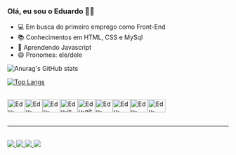 ### Olá, eu sou o Eduardo 👋🏼


- 💻 Em busca do primeiro emprego como Front-End
- 📚 Conhecimentos em HTML, CSS e MySql
- 📝 Aprendendo Javascript
- 😄 Pronomes: ele/dele
<div>

![Anurag's GitHub stats](https://github-readme-stats.vercel.app/api?username=Edhdelly&show_icons=true&theme=radical) 

[![Top Langs](https://github-readme-stats.vercel.app/api/top-langs/?username=Edhdelly&langs_count=8)](https://github.com/anuraghazra/github-readme-stats)
</div>
<br>
<div style="display:flex">
        <img width="40" height="30" alt="Edu-Html"
            src="https://cdn.jsdelivr.net/gh/devicons/devicon/icons/html5/html5-plain.svg">
        <img width="40" height="30" alt="Edu-Css"
            src="https://cdn.jsdelivr.net/gh/devicons/devicon/icons/css3/css3-original.svg">
         <img width="40" height="30" alt="Edu-sass"
            src="https://cdn.jsdelivr.net/gh/devicons/devicon/icons/sass/sass-original.svg" /> 
                <img width="40" height="30" alt="Edu-js"
           src="https://cdn.jsdelivr.net/gh/devicons/devicon/icons/javascript/javascript-original.svg">
        <img width="40" height="30" alt="Edu-git"
            src="https://cdn.jsdelivr.net/gh/devicons/devicon/icons/git/git-plain.svg">
        <img width="40" height="30" alt="Edu-github"
            src="https://cdn.jsdelivr.net/gh/devicons/devicon/icons/github/github-original.svg">
         <img width="40" height="30" alt="Edu-figma"
            src="https://cdn.jsdelivr.net/gh/devicons/devicon/icons/figma/figma-original.svg">
       <img width="40" height="30" alt="Edu-mysql"
            src="https://cdn.jsdelivr.net/gh/devicons/devicon/icons/mysql/mysql-original.svg" /> 
            <img width="40" height="30" alt="Edu-wordpress"
            src="https://cdn.jsdelivr.net/gh/devicons/devicon/icons/wordpress/wordpress-original.svg" />
    </div>
    <br>
    <hr>
    <br>
    <div>
        <a href="https://www.behance.net/eduhenrique1" target="_blank"> <img src="https://img.shields.io/badge/-Behance-blue?style=for-the-badge&logo=behance&logoColor=white"> </a>
        <a href="https://www.facebook.com/edhDelly"  target="_blank"> <img src="https://img.shields.io/badge/Facebook-1877F2?style=for-the-badge&logo=facebook&logoColor=white"> </a>
        <a href="https://www.instagram.com/edhdelly/"  target="_blank"> <img src="https://img.shields.io/badge/Instagram-E4405F?style=for-the-badge&logo=instagram&logoColor=white"> </a>
        <a href="https://www.linkedin.com/in/eduardo-henrique-39452a162/"  target="_blank"> <img src="https://img.shields.io/badge/LinkedIn-0077B5?style=for-the-badge&logo=linkedin&logoColor=white">  </a
    </div>
